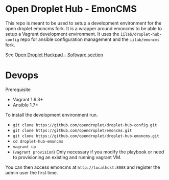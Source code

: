 Open Droplet Hub - EmonCMS
==========================

This repo is meant to be used to setup a development environment for the open droplet emoncms fork. It is a wrapper around emoncms to be able to setup a Vagrant development environment. It uses the ```iilab/droplet-hub-config``` repo for ansible configuration management and the ```iilab/emoncms``` fork.

See [Open Droplet Hackpad - Software section](https://hackpad.com/Open-Droplet-TwGzhpxVHQB#:h=Software)

# Devops

Prerequisite
  * Vagrant 1.6.3+
  * Ansible 1.7+

To install the development environment run.

  * ```git clone https://github.com/opendroplet/droplet-hub-config.git```
  * ```git clone https://github.com/opendroplet/emoncms.git```
  * ```git clone https://github.com/opendroplet/droplet-hub-emoncms.git```
  * ```cd droplet-hub-emoncms```
  * ```vagrant up```
  * (```vagrant provision```) Only necessary if you modify the playbook or need to provisioning an existing and running vagrant VM.

You can then access emoncms at ```http://localhost:8088``` and register the admin user the first time.